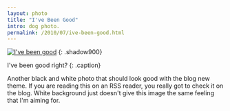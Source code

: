 ```yaml
---
layout: photo
title: "I've Been Good"
intro: dog photo. 
permalink: /2010/07/ive-been-good.html
---
```

[![I've been good][6]][7]
{: .shadow900}

   [6]: http://lh5.googleusercontent.com/-3F4EY5-VrVo/TlIrIbadkmI/AAAAAAAACrI/zVJLDsa9TBM/s0/DSC_3450.jpg (Now where is my toys!?)
   [7]: http://lh6.ggpht.com/_jwSLTQWHss4/TD_o-M5urvI/AAAAAAAABTQ/dbpvJ4zqMuw/s1600-h/DSC_3450%5B4%5D.jpg

I've been good right?
{: .caption}

Another black and white photo that should look good with the blog new theme.
If you are reading this on an RSS reader, you really got to check it on the
blog. White background just doesn't give this image the same feeling that I'm
aiming for.